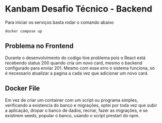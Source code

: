 # Kanbam Desafio Técnico - Backend

Para iniciar os serviços basta rodar o comando abaixo

```
docker compose up
```


## Problema no Frontend
Durante o desenvolvimento do codigo tive problema pois o React está recebendo status 200 quando cria um novo card, mesmo o backend configurado para enviar 201.
Mesmo com esse erro o sistema funciona, só é necessario atualizar a pagina a cada vez que adicionar um novo card.

## Docker File
Em vez de criar um container com um script ou programa simples, verificando a existencia do banco e migrações, optei por toda vez que subir a aplicação, dropar o banco de dados, recriar, fazer as migrações, e se existirem seeds, popular o banco, usando o script prestart do npm. 
